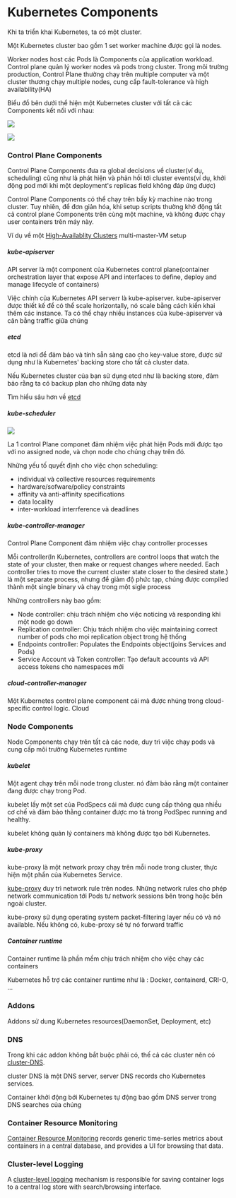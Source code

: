 # Kubernetes Components
 Khi ta triển khai Kubernetes, ta có một cluster.

 Một Kubernetes cluster bao gồm 1 set worker machine được gọi là nodes.

 Worker nodes host các Pods là Components của application workload. Control plane quản lý worker nodes và pods trong cluster. Trong môi trường production, Control Plane thường chạy trên multiple computer và một cluster thương chạy multiple nodes, cung cấp fault-tolerance và high availability(HA)

Biểu đồ bên dưới thể hiện một Kubernetes cluster với tất cả các Components kết nối với nhau:

![](images/kubernetes_c.png)

![](images/components.png)

### Control Plane Components
Control Plane Components đưa ra global decisions về cluster(ví dụ, scheduling) cũng như là phát hiện và phản hồi tới cluster events(ví dụ, khởi động pod mới khi một deployment's replicas field không đáp ứng được)

Control Plane Components có thể chạy trên bấy kỳ machine nào trong cluster. Tuy nhiên, để đơn giản hóa, khi setup scripts thường khở động tất cả control plane Components trên cùng một machine, và không được chạy user containers trên máy này.

Ví dụ về một [High-Availablity Clusters](https://kubernetes.io/docs/setup/production-environment/tools/kubeadm/high-availability/) multi-master-VM setup

##### kube-apiserver
API server là một component của Kubernetes control plane(container orchestration layer that expose API and interfaces to define, deploy and manage lifecycle of containers)

Việc chính của Kubernetes API serverr là kube-apiserver. kube-apiserver được thiết kế để có thể scale horizontally, nó scale bằng cách kiển khai thêm các instance. Ta có thể chạy nhiều instances của kube-apiserver và cân bằng traffic giữa chúng
##### etcd
etcd là nơi để đảm bảo và tính sẵn sàng cao cho key-value store, được sử dụng như là Kubernetes' backing store cho tất cả cluster data.

Nếu Kubernetes cluster của bạn sử dụng etcd như là backing store, đảm bảo rằng ta có backup plan cho những data này

Tìm hiểu sâu hơn về [etcd](https://etcd.io/docs/)
##### kube-scheduler
![](images/sch.png)

La 1 control Plane componet đảm nhiệm việc phát hiện Pods mới được tạo với no assigned node, và chọn node cho chúng chạy trên đó.

Những yếu tố quyết định cho việc chọn scheduling:
* individual và collective resources requirements
* hardware/sofware/policy constraints
* affinity và anti-affinity specifications
* data locality
* inter-workload interrference và deadlines

##### kube-controller-manager
Control Plane Component đảm nhiệm việc chạy controller processes

Mỗi controller(In Kubernetes, controllers are control loops that watch the state of your cluster, then make or request changes where needed. Each controller tries to move the current cluster state closer to the desired state.) là một separate process, nhưng để giảm độ phức tạp, chúng được compiled thành một single binary và chạy trong một sigle process

Những controllers này bao gồm:
* Node controller: chịu trách nhiệm cho việc noticing và responding khi một node go down
* Replication controller: Chịu trách nhiệm cho việc maintaining correct number of pods cho mọi replication object trong hệ thống
* Endpoints controller: Populates the Endpoints object(joins Services and Pods)
* Service Account và Token controller: Tạo default accounts và API access tokens cho namespaces mới

##### cloud-controller-manager
Một Kubernetes control plane component cái mà được nhúng trong cloud-specific control logic. Cloud
### Node Components
Node Components chạy trên tất cả các node, duy trì việc chạy pods và cung cấp môi trường Kubernetes runtime
##### kubelet
Một agent chạy trên mỗi node trong cluster. nó đảm bảo rằng một container đang được chạy trong Pod.

kubelet lấy một set của PodSpecs cái mà được cung cấp thông qua nhiều cơ chế và đảm bảo thằng container được mo tả trong PodSpec running and healthy.

kubelet không quản lý containers mà không được tạo bởi Kubernetes.
##### kube-proxy
kube-proxy là một network proxy chạy trên mỗi node trong cluster, thực hiện một phần của Kubernetes Service.

[kube-proxy](https://kubernetes.io/docs/reference/command-line-tools-reference/kube-proxy/) duy trì network rule trên nodes. Những network rules cho phép network communication tới Pods tư network sessions bên trong hoặc bên ngoài cluster.

kube-proxy sử dụng operating system packet-filtering layer nếu có và nó available. Nếu không có, kube-proxy sẽ tự nó forward traffic

##### Container runtime
Container runtime là phần mềm chịu trách nhiệm cho việc chạy các containers

Kubernetes hỗ trợ các container runtime như là : Docker, containerd, CRI-O, ...
### Addons
Addons sử dung Kubernetes resources(DaemonSet, Deployment, etc)
### DNS
Trong khi các addon không bắt buộc phải có, thế cả các cluster nên có [cluster-DNS](https://kubernetes.io/docs/concepts/services-networking/dns-pod-service/).

cluster DNS là một DNS server, server DNS records cho Kubernetes services.

Container khởi động bới Kubernetes tự động bao gồm DNS server trong DNS searches của chúng
### Container Resource Monitoring
[Container Resource Monitoring](https://kubernetes.io/docs/tasks/debug-application-cluster/resource-usage-monitoring/) records generic time-series metrics about containers in a central database, and provides a UI for browsing that data.
### Cluster-level Logging
A [cluster-level logging](https://kubernetes.io/docs/concepts/cluster-administration/logging/) mechanism is responsible for saving container logs to a central log store with search/browsing interface.
